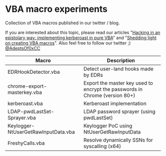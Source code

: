# VBA macro experiments
Collection of VBA macros published in our twitter / blog. 

If you are interested about this topic, please read our articles "[Hacking in an epistolary way: implementing kerberoast in pure VBA](https://adepts.of0x.cc/kerberoast-vba-macro/)" and "[Shedding light on creating VBA macros](https://adepts.of0x.cc/vba-tools/)". Also feel free to follow our twitter ;) [@AdeptsOf0xCC](https://twitter.com/AdeptsOf0xCC)

| Macro |Description  |
|-|-|
| EDRHookDetector.vba | Detect user-land hooks made by EDRs |
| chrome-export-masterkey.vba | Export the master key used to encrypt the passwords in Chrome (version 80+) |
| kerberoast.vba | Kerberoast implementation |
| LDAP-pwdLastSet-Sprayer.vba | LDAP password sprayer (using pwdLastSet) |
| Keylogger-NtUserGetRawInputData.vba | Keylogger PoC using NtUserGetRawInputData | 
| FreshyCalls.vba | Resolve dynamically SSNs for syscalling (x64) |
